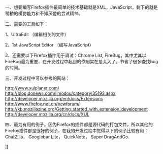 <p>一、想要编写Firefox插件最简单的技术基础就是XML，JavaScript，剩下的就是稍稍的模仿能力和不知厌倦的尝试精神。</p>
<p>二、需要的工具如下：</p>
<p>1、UltraEdit （编辑相关的文件）</p>
<p>2、1st JavaScript Editor （编写JavaScript）</p>
<p>3、还需要以下Firefox插件用于调试：Chrome List, FireBug。其中尤其以FireBug最为重要，在开发过程中起到的作用实在是太大了。节省了很多查找bug的时间。</p>
<p>三、开发过程中可以参考的网站：</p>
<p><a href="http://www.xulplanet.com/"><u>http://www.xulplanet.com/</u></a><br />
<a href="http://blog.donews.com/limodou/category/35193.aspx"><u>http://blog.donews.com/limodou/category/35193.aspx</u></a><br />
<a href="http://developer.mozilla.org/en/docs/Extensions"><u>http://developer.mozilla.org/en/docs/Extensions</u></a><br />
<a href="http://www.firefox.net.cn/newforum/"><u>http://www.firefox.net.cn/newforum/</u></a><br />
<a href="http://kb.mozillazine.org/Getting_started_with_extension_development"><u>http://kb.mozillazine.org/Getting_started_with_extension_development</u></a><br />
<a href="http://developer.mozilla.org/cn/docs/XUL"><u>http://developer.mozilla.org/cn/docs/XUL</u></a></p>
<p>四、最为有用的例子。因为Firefox的插件都是源代码的打包文件，所以其他的Firefox插件都是很好的例子，在我的开发过程中觉得以下的例子比较有用：ChatZilla， Googlebar Lite， QuickNote， Super DragAndGo.</p>
]]